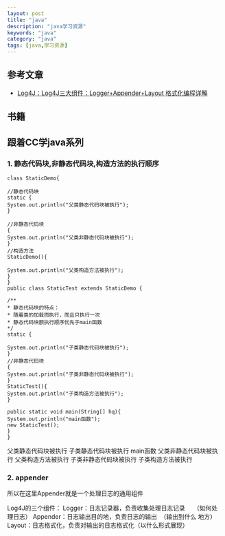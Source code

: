 ```yaml
---
layout: post
title: "java"
description: "java学习资源"
keywords: "java"
category: "java"
tags: [java,学习资源]
---
```


## 参考文章
- [Log4J：Log4J三大组件：Logger+Appender+Layout 格式化编程详解](https://www.cnblogs.com/dengyungao/p/7524902.html)

## 书籍


## 跟着CC学java系列

### 1. 静态代码块,非静态代码块,构造方法的执行顺序

```
class StaticDemo{

//静态代码块
static {
System.out.println("父类静态代码块被执行");
}

//非静态代码块
{
System.out.println("父类非静态代码块被执行");
}
//构造方法
StaticDemo(){

System.out.println("父类构造方法被执行");
}
}
public class StaticTest extends StaticDemo {

/**
* 静态代码块的特点：
* 随着类的加载而执行，而且只执行一次
* 静态代码块额执行顺序优先于main函数
*/
static {

System.out.println("子类静态代码块被执行");
}
//非静态代码块
{
System.out.println("子类非静态代码块被执行");
}
StaticTest(){
System.out.println("子类构造方法被执行");
}

public static void main(String[] hq){
System.out.println("main函数");
new StaticTest();
}
}
```

父类静态代码块被执行
子类静态代码块被执行
main函数
父类非静态代码块被执行
父类构造方法被执行
子类非静态代码块被执行
子类构造方法被执行

### 2. appender
所以在这里Appender就是一个处理日志的通用组件

Log4J的三个组件：
Logger：日志记录器，负责收集处理日志记录     （如何处理日志）
Appender：日志输出目的地，负责日志的输出  （输出到什么 地方）
Layout：日志格式化，负责对输出的日志格式化（以什么形式展现）
